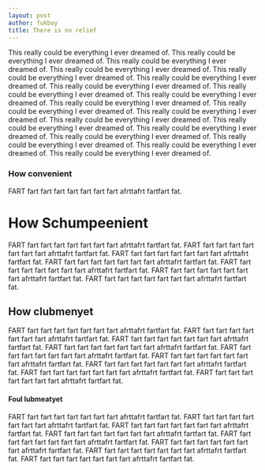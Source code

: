 ```yaml
--- 
layout: post
author: fukboy
title: There is no relief
--- 
```


This really could be everything I ever dreamed of. This really could be everything I ever dreamed of. This really could be everything I ever dreamed of. This really could be everything I ever dreamed of. This really could be everything I ever dreamed of. This really could be everything I ever dreamed of. This really could be everything I ever dreamed of. This really could be everything I ever dreamed of. This really could be everything I ever dreamed of. This really could be everything I ever dreamed of. This really could be everything I ever dreamed of. This really could be everything I ever dreamed of. This really could be everything I ever dreamed of. This really could be everything I ever dreamed of. This really could be everything I ever dreamed of. This really could be everything I ever dreamed of. This really could be everything I ever dreamed of. This really could be everything I ever dreamed of. This really could be everything I ever dreamed of. 

### How convenient
FART fart fart fart fart fart fart fart afrttafrt fartfart fat. 
# How Schumpeenient
FART fart fart fart fart fart fart fart afrttafrt fartfart fat. FART fart fart fart fart fart fart fart afrttafrt fartfart fat. FART fart fart fart fart fart fart fart afrttafrt fartfart fat. FART fart fart fart fart fart fart fart afrttafrt fartfart fat. FART fart fart fart fart fart fart fart afrttafrt fartfart fat. FART fart fart fart fart fart fart fart afrttafrt fartfart fat. FART fart fart fart fart fart fart fart afrttafrt fartfart fat. 
## How clubmenyet
FART fart fart fart fart fart fart fart afrttafrt fartfart fat. FART fart fart fart fart fart fart fart afrttafrt fartfart fat. FART fart fart fart fart fart fart fart afrttafrt fartfart fat. FART fart fart fart fart fart fart fart afrttafrt fartfart fat. FART fart fart fart fart fart fart fart afrttafrt fartfart fat. FART fart fart fart fart fart fart fart afrttafrt fartfart fat. FART fart fart fart fart fart fart fart afrttafrt fartfart fat. FART fart fart fart fart fart fart fart afrttafrt fartfart fat. FART fart fart fart fart fart fart fart afrttafrt fartfart fat. 
#### Foul lubmeatyet
FART fart fart fart fart fart fart fart afrttafrt fartfart fat. FART fart fart fart fart fart fart fart afrttafrt fartfart fat. FART fart fart fart fart fart fart fart afrttafrt fartfart fat. FART fart fart fart fart fart fart fart afrttafrt fartfart fat. FART fart fart fart fart fart fart fart afrttafrt fartfart fat. FART fart fart fart fart fart fart fart afrttafrt fartfart fat. FART fart fart fart fart fart fart fart afrttafrt fartfart fat. FART fart fart fart fart fart fart fart afrttafrt fartfart fat. 